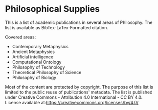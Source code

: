 Philosophical Supplies
==============
This is a list of academic publications in several areas of Philosophy. The list is available as BibTex-LaTex-Formatted citation. 

Covered areas:
 * Contemporary Metaphysics
 * Ancient Metaphysics
 * Artificial intelligence
 * Computational Ontology
 * Philosophy of Technology
 * Theoretical Philosophy of Science
 * Philosophy of Biology

Most of the content are protected by copyright. The purpose of this list is limited to the public reuse of publications' metadata. The list is published under Creative Commons - Attribution 4.0 International - CC BY 4.0. 
License available at:https://creativecommons.org/licenses/by/4.0/
